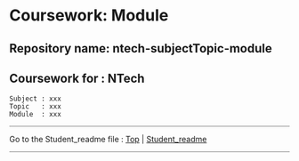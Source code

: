 # Coursework: Module

## Repository name:  ntech-subjectTopic-module

## Coursework for : NTech

    Subject : xxx
    Topic   : xxx
    Module  : xxx

<hr style="background: gray" />

Go to the Student_readme file :  [Top](#) | [Student_readme](./Student_readme.md#)

<hr style="background: gray" />
